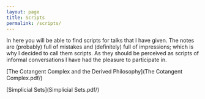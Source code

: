 ```yaml
---
layout: page
title: Scripts
permalink: /scripts/
---
```


In here you will be able to find scripts for talks that I have given. The notes are (probably) full of mistakes and (definitely) full of impressions; which is why I decided to call them scripts. As they should be perceived as scripts of informal conversations I have had the pleasure to participate in.

[The Cotangent Complex and the Derived Philosophy](The Cotangent Complex.pdf/)

[Simplicial Sets](Simplicial Sets.pdf/)